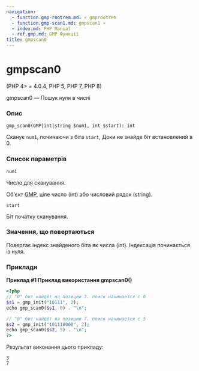 ```yaml
---
navigation:
  - function.gmp-rootrem.md: « gmprootrem
  - function.gmp-scan1.md: gmpscan1 »
  - index.md: PHP Manual
  - ref.gmp.md: GMP Функції
title: gmpscan0
---
```

# gmpscan0

(PHP 4> = 4.0.4, PHP 5, PHP 7, PHP 8)

gmpscan0 — Пошук нуля в числі

### Опис

```methodsynopsis
gmp_scan0(GMP|int|string $num1, int $start): int
```

Сканує `num1`, починаючи з біта `start`, Доки не знайде біт встановлений в 0.

### Список параметрів

`num1`

Число для сканування.

Об'єкт [GMP](class.gmp.md), ціле число (int) або числовий рядок (string).

`start`

Біт початку сканування.

### Значення, що повертаються

Повертає індекс знайденого біта як числа (int). Індексація починається із нуля.

### Приклади

**Приклад #1 Приклад використання **gmpscan0()****

```php
<?php
// "0" бит найдёт на позиции 3. поиск начинается с 0
$s1 = gmp_init("10111", 2);
echo gmp_scan0($s1, 0) . "\n";

// "0" бит найдёт на позиции 7. поиск начинается с 5
$s2 = gmp_init("101110000", 2);
echo gmp_scan0($s2, 5) . "\n";
?>
```

Результат виконання цього прикладу:

```
3
7
```
